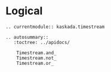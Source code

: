 # Logical

```{eval-rst}
.. currentmodule:: kaskada.timestream

.. autosummary::
   :toctree: ../apidocs/

    Timestream.and_
    Timestream.not_
    Timestream.or_
```